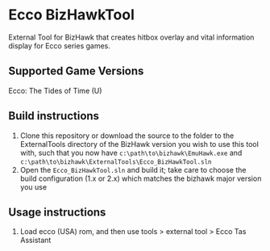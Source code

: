 # Ecco BizHawkTool
External Tool for BizHawk that creates hitbox overlay and vital information display for Ecco series games.

## Supported Game Versions
Ecco: The Tides of Time (U)

## Build instructions
1. Clone this repository or download the source to the folder to the ExternalTools directory of the BizHawk version you wish to use this tool with, such that you now have `c:\path\to\bizhawk\EmuHawk.exe` and `c:\path\to\bizhawk\ExternalTools\Ecco_BizHawkTool.sln`
2. Open the `Ecco_BizHawkTool.sln` and build it; take care to choose the build configuration (1.x or 2.x) which matches the bizhawk major version you use

## Usage instructions
1. Load ecco (USA) rom, and then use tools > external tool > Ecco Tas Assistant